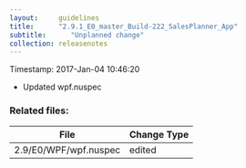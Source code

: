 ```yaml
---
layout:     guidelines
title:      "2.9.1_E0_master_Build-222_SalesPlanner_App"
subtitle:      "Unplanned change"
collection: releasenotes
---
```


Timestamp: 2017-Jan-04 10:46:20
* Updated wpf.nuspec


### Related files:

File | Change Type
-------------------------------- | ------------
2.9/E0/WPF/wpf.nuspec | edited
